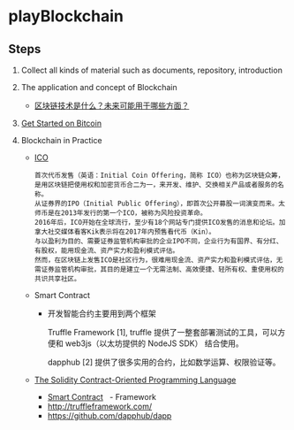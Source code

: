# playBlockchain

## Steps
1. Collect all kinds of material such as documents, repository, introduction

2. The application and concept of Blockchain
   - [区块链技术是什么？未来可能用于哪些方面？](https://www.zhihu.com/question/27687960)
   
3. [Get Started on Bitcoin](./BITCOIN.md)
3. Blockchain in Practice
   - [ICO](https://zh.wikipedia.org/wiki/%E9%A6%96%E6%AC%A1%E4%BB%A3%E5%B8%81%E5%8F%91%E5%94%AE)
      
         首次代币发售（英语：Initial Coin Offering，简称 ICO）也称为区块链众筹，是用区块链把使用权和加密货币合二为一，来开发、维护、交换相关产品或者服务的名称。
         从证券界的IPO（Initial Public Offering），即首次公开募股一词演变而来。太师币是在2013年发行的第一个ICO，被称为风险投资革命。
         2016年后，ICO开始在全球流行，至少有18个网站专门提供ICO发售的消息和论坛。加拿大社交媒体看客Kik表示将在2017年内预售看代币（Kin）。
         与以盈利为目的、需要证券监管机构审批的企业IPO不同，企业行为有国界、有分红、有股权，能用现金流、资产实力和盈利模式评估。
         然而，在区块链上发售ICO是社区行为，很难用现金流、资产实力和盈利模式评估，无需证券监管机构审批，其目的是建立一个无需法制、高效便捷、轻所有权、重使用权的共识共享社区。
   
   
   - Smart Contract
      - 开发智能合约主要用到两个框架
      
         Truffle Framework [1], truffle 提供了一整套部署测试的工具，可以方便和 web3js（以太坊提供的 NodeJS SDK） 结合使用。
         
         dapphub [2] 提供了很多实用的合约，比如数学运算、权限验证等。
   - [The Solidity Contract-Oriented Programming Language](https://github.com/ethereum/solidity)
      - [Smart Contract](https://solidity.readthedocs.io/en/develop/introduction-to-smart-contracts.html)
   - Framework
      - http://truffleframework.com/
      - https://github.com/dapphub/dapp
